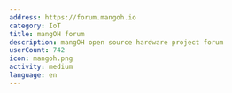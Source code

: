 ```yaml
---
address: https://forum.mangoh.io
category: IoT
title: mangOH forum
description: mangOH open source hardware project forum
userCount: 742
icon: mangoh.png
activity: medium
language: en
---
```

